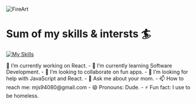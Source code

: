 

![FireArt](https://photos.google.com/album/AF1QipMGf1E_skkNfwbtAVTVCgHIqN_I1UAxt5JYNHdJ/photo/AF1QipO01fOP1dmff-f3Ia3iVt2Y5kBEaMs3GXgYhbh8)
# Sum of my skills & intersts :surfer:

[![My Skills](https://skillicons.dev/icons?i=aws,react,js,html,css,linux,bash,git,arduino)](https://skillicons.dev)

<p>
  🔭 I’m currently working on React.
- 🌱 I’m currently learning Software Development.
- 👯 I’m looking to collaborate on fun apps.
- 🤔 I’m looking for help with JavaScript and React.
- 💬 Ask me about your mom.
- 📫 How to reach me: mjs94080@gmail.com
- 😄 Pronouns: Dude.
- ⚡ Fun fact: I use to be homeless.

<!--
**mjs94080/mjs94080** is a ✨ _special_ ✨ repository because its `README.md` (this file) appears on your GitHub profile.

Here are some ideas to get you started:

- 
-->
